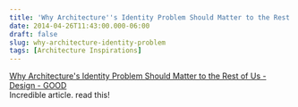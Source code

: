 ```yaml
---
title: 'Why Architecture''s Identity Problem Should Matter to the Rest of Us - Design - GOOD'
date: 2014-04-26T11:43:00.000-06:00
draft: false
slug: why-architecture-identity-problem
tags: [Architecture Inspirations]
---
```


[Why Architecture's Identity Problem Should Matter to the Rest of Us - Design - GOOD](http://www.good.is/post/why-architecture-s-identity-problem-should-matter-to-the-rest-of-us)  
Incredible article. read this!